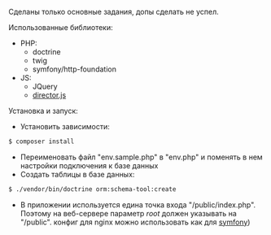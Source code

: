 Сделаны только основные задания, допы сделать не успел.

Использованные библиотеки:
* PHP:
  * doctrine
  * twig
  * symfony/http-foundation
* JS:
  * JQuery
  * [director.js](https://github.com/flatiron/director)
  
Установка и запуск:
* Установить зависимости: 
```bash
$ composer install
```
* Переименовать файл "env.sample.php" в "env.php" и поменять в нем настройки подключения к базе данных
* Создать таблицы в базе данных:
```bash
$ ./vendor/bin/doctrine orm:schema-tool:create
```
* В приложении используется едина точка входа "/public/index.php". 
Поэтому на веб-сервере параметр *root* должен указывать на "/public".
конфиг для nginx можно использовать как для [symfony](https://symfony.com/doc/current/setup/web_server_configuration.html#nginx))
